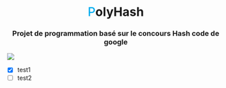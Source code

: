 <h1 align="center">
    <span style="color:#00adef; font-weight:500;">P</span>olyHash
</h1>

<h3 align="center">
    Projet de programmation basé sur le concours Hash code de google
</h3>

<img src="https://img.shields.io/badge/score-1400503-%2300adef?style=flat-square"/>

- [x] test1
- [ ] test2